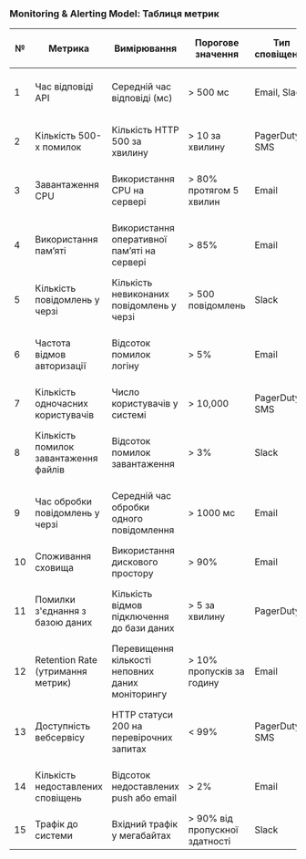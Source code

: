 ### Monitoring & Alerting Model: Таблиця метрик

| №  | Метрика                        | Вимірювання                                  | Порогове значення                        | Тип сповіщення     | Дія у разі перевищення порогу                                               |
|----|------------------------------------|-------------------------------------------------|---------------------------------------------|------------------------|--------------------------------------------------------------------------------|
| 1  | Час відповіді API              | Середній час відповіді (мс)                     | > 500 мс                                     | Email, Slack           | Повідомити DevOps команду, перевірити бекенд-сервіси на наявність проблем.     |
| 2  | Кількість 500-х помилок        | Кількість HTTP 500 за хвилину                   | > 10 за хвилину                              | PagerDuty, SMS         | Перезапустити сервіс, аналізувати логи для визначення причини.                 |
| 3  | Завантаження CPU               | Використання CPU на сервері                     | > 80% протягом 5 хвилин                      | Email                  | Додати ресурси через autoscaling або перезапустити повільні інстанси.          |
| 4  | Використання пам’яті           | Використання оперативної пам’яті на сервері     | > 85%                                       | Email                  | Аналізувати сервіси на можливі витоки пам’яті, перезапустити контейнер.        |
| 5  | Кількість повідомлень у черзі  | Кількість невиконаних повідомлень у черзі       | > 500 повідомлень                            | Slack                  | Перевірити процеси обробки черги, масштабувати воркери.                        |
| 6  | Частота відмов авторизації     | Відсоток помилок логіну                         | > 5%                                        | Email                  | Перевірити аутентифікаційний сервіс, з’ясувати причину збільшення відмов.      |
| 7  | Кількість одночасних користувачів | Число користувачів у системі                    | > 10,000                                    | PagerDuty, SMS         | Масштабувати сервери, увімкнути резервні інстанси.                            |
| 8  | Кількість помилок завантаження файлів | Відсоток помилок завантаження                  | > 3%                                        | Slack                  | Перевірити модуль завантаження файлів, провести аудит форматів файлів.         |
| 9  | Час обробки повідомлень у черзі | Середній час обробки одного повідомлення        | > 1000 мс                                   | Email                  | Аналізувати продуктивність воркерів, масштабувати обробку черги.               |
| 10 | Споживання сховища             | Використання дискового простору                 | > 90%                                       | Email                  | Очистити старі дані, масштабувати обсяг сховища.                               |
| 11 | Помилки з'єднання з базою даних | Кількість відмов підключення до бази даних      | > 5 за хвилину                               | PagerDuty              | Перевірити стан бази даних, рестарт інстансу, оптимізувати підключення.        |
| 12 | Retention Rate (утримання метрик) | Перевищення кількості неповних даних моніторингу | > 10% пропусків за годину                    | Email                  | Перевірити DataDog/Prometheus, перевірити налаштування збирання метрик.        |
| 13 | Доступність вебсервісу         | HTTP статуси 200 на перевірочних запитах       | < 99%                                       | PagerDuty, SMS         | Перевірити стан вебсервера, перезапустити сервіси, перевірити DNS.             |
| 14 | Кількість недоставлених сповіщень | Відсоток недоставлених push або email          | > 2%                                        | Email                  | Перевірити поштовий сервер або сторонній сервіс сповіщень.                     |
| 15 | Трафік до системи              | Вхідний трафік у мегабайтах                    | > 90% від пропускної здатності               | Slack                  | Оптимізувати CDN, додати ресурси для обробки трафіку.                          |